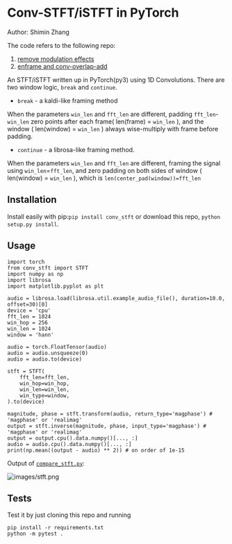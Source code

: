 # Conv-STFT/iSTFT in PyTorch
Author: Shimin Zhang

The code refers to the following repo:
1. [remove modulation effects](https://github.com/pseeth/torch-stft) 
2. [enframe and conv-overlap-add](https://github.com/huyanxin/phasen/blob/master/model/conv_stft.py)

An STFT/iSTFT written up in PyTorch(py3) using 1D Convolutions. There are two window logic, `break` and `continue`.

- `break` - a kaldi-like framing method

When the parameters `win_len` and `fft_len` are different, padding `fft_len`-`win_len` zero points after each frame( len(frame) = `win_len` ), and the window ( len(window) = `win_len` ) always wise-multiply with frame before padding.

- `continue` - a librosa-like framing method.

When the parameters `win_len` and `fft_len` are different, framing the signal using `win_len`=`fft_len`, and zero padding on both sides of window ( len(window) = `win_len` ), which is `len(center_pad(window))=fft_len`

## Installation

Install easily with pip:`pip install conv_stft` or download this repo, `python setup.py install`.

## Usage

```python3
import torch
from conv_stft import STFT
import numpy as np
import librosa 
import matplotlib.pyplot as plt

audio = librosa.load(librosa.util.example_audio_file(), duration=10.0, offset=30)[0]
device = 'cpu'
fft_len = 1024
win_hop = 256
win_len = 1024
window = 'hann'

audio = torch.FloatTensor(audio)
audio = audio.unsqueeze(0)
audio = audio.to(device)

stft = STFT(
    fft_len=fft_len, 
    win_hop=win_hop, 
    win_len=win_len,
    win_type=window,
).to(device)

magnitude, phase = stft.transform(audio, return_type='magphase') # 'magphase' or 'realimag'
output = stft.inverse(magnitude, phase, input_type='magphase') # 'magphase' or 'realimag'
output = output.cpu().data.numpy()[..., :]
audio = audio.cpu().data.numpy()[..., :]
print(np.mean((output - audio) ** 2)) # on order of 1e-15
```

Output of [`compare_stft.py`](compare_stft.py):

![images/stft.png](images/stft.png)

## Tests
Test it by just cloning this repo and running
    
```
pip install -r requirements.txt
python -m pytest .
```

